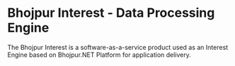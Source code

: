 # Bhojpur Interest - Data Processing Engine
The Bhojpur Interest is a software-as-a-service product used as an Interest Engine based on Bhojpur.NET Platform for application delivery.
